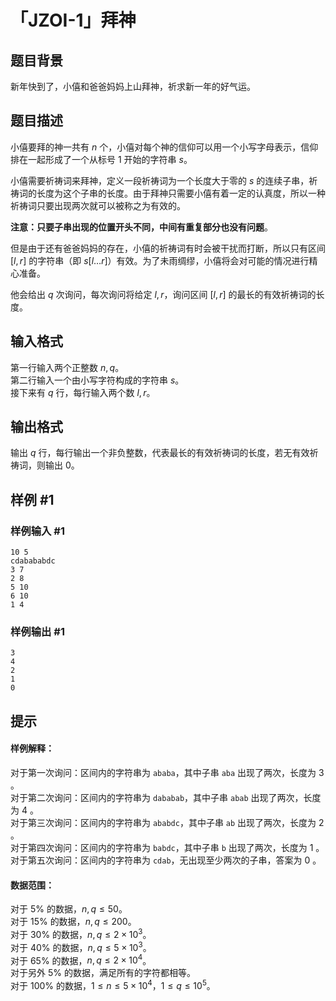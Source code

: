 # 「JZOI-1」拜神

## 题目背景

新年快到了，小僖和爸爸妈妈上山拜神，祈求新一年的好气运。

## 题目描述

小僖要拜的神一共有 $n$ 个，小僖对每个神的信仰可以用一个小写字母表示，信仰排在一起形成了一个从标号 $1$ 开始的字符串 $s$。 

小僖需要祈祷词来拜神，定义一段祈祷词为一个长度大于零的 $s$ 的连续子串，祈祷词的长度为这个子串的长度。由于拜神只需要小僖有着一定的认真度，所以一种祈祷词只要出现两次就可以被称之为有效的。

**注意：只要子串出现的位置开头不同，中间有重复部分也没有问题**。 

但是由于还有爸爸妈妈的存在，小僖的祈祷词有时会被干扰而打断，所以只有区间 $[l,r]$ 的字符串（即 $s[l\dots r]$）有效。为了未雨绸缪，小僖将会对可能的情况进行精心准备。  

他会给出 $q$ 次询问，每次询问将给定 $l,r$，询问区间 $[l,r]$ 的最长的有效祈祷词的长度。

## 输入格式

第一行输入两个正整数 $n,q$。  
第二行输入一个由小写字符构成的字符串 $s$。  
接下来有 $q$ 行，每行输入两个数 $l,r$。

## 输出格式

输出 $q$ 行，每行输出一个非负整数，代表最长的有效祈祷词的长度，若无有效祈祷词，则输出 $0$。

## 样例 #1

### 样例输入 #1
```
10 5
cdabababdc
3 7
2 8
5 10
6 10
1 4
```

### 样例输出 #1

```
3
4
2
1
0
```

## 提示

#### 样例解释：  
对于第一次询问：区间内的字符串为 $\texttt{ababa}$，其中子串 $\texttt{aba}$ 出现了两次，长度为 $3$ 。  
对于第二次询问：区间内的字符串为 $\texttt{dababab}$，其中子串 $\texttt{abab}$ 出现了两次，长度为 $4$ 。  
对于第三次询问：区间内的字符串为 $\texttt{ababdc}$，其中子串 $\texttt{ab}$ 出现了两次，长度为 $2$ 。  
对于第四次询问：区间内的字符串为 $\texttt{babdc}$，其中子串 $\texttt{b}$ 出现了两次，长度为 $1$ 。  
对于第五次询问：区间内的字符串为 $\texttt{cdab}$，无出现至少两次的子串，答案为 $0$ 。  

#### 数据范围：    
对于 $5\%$ 的数据，$n,q\le50$。  
对于 $15\%$ 的数据，$n,q\le200$。  
对于 $30\%$ 的数据，$n,q\le2\times10^3$。  
对于 $40\%$ 的数据，$n,q\le5\times10^3$。  
对于 $65\%$ 的数据，$n,q\le2\times 10^4$。  
对于另外 $5\%$ 的数据，满足所有的字符都相等。  
对于 $100\%$ 的数据，$1 \le n\le5\times10^4$，$1 \le q \le 10^5$。  
